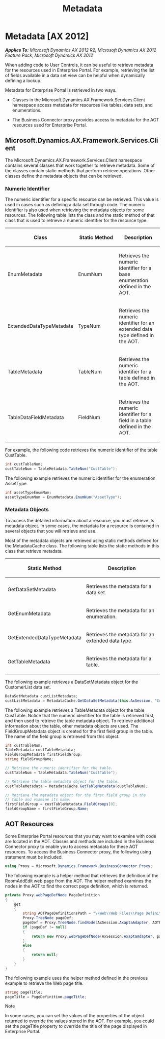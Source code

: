 ﻿---
title: Metadata
TOCTitle: Metadata
ms:assetid: aa8ebad5-4c40-4081-9591-8e4d3460cd20
ms:mtpsurl: https://msdn.microsoft.com/en-us/library/Cc616802(v=AX.60)
ms:contentKeyID: 28119472
ms.date: 11/07/2012
mtps_version: v=AX.60
dev_langs:
- csharp
---

# Metadata [AX 2012]


_**Applies To:** Microsoft Dynamics AX 2012 R2, Microsoft Dynamics AX 2012 Feature Pack, Microsoft Dynamics AX 2012_

When adding code to User Controls, it can be useful to retrieve metadata for the resources used in Enterprise Portal. For example, retrieving the list of fields available in a data set view can be helpful when dynamically defining a lookup.

Metadata for Enterprise Portal is retrieved in two ways.

  - Classes in the Microsoft.Dynamics.AX.Framework.Services.Client namespace access metadata for resources like tables, data sets, and enumerations.

  - The Business Connector proxy provides access to metadata for the AOT resources used for Enterprise Portal.

## Microsoft.Dynamics.AX.Framework.Services.Client

The Microsoft.Dynamics.AX.Framework.Services.Client namespace contains several classes that work together to retrieve metadata. Some of the classes contain static methods that perform retrieve operations. Other classes define the metadata objects that can be retrieved.

### Numeric Identifier

The numeric identifier for a specific resource can be retrieved. This value is used in cases such as defining a data set through code. The numeric identifier is also used when retrieving the metadata objects for some resources. The following table lists the class and the static method of that class that is used to retrieve a numeric identifier for the resource type.

<table>
<colgroup>
<col style="width: 33%" />
<col style="width: 33%" />
<col style="width: 33%" />
</colgroup>
<thead>
<tr class="header">
<th><p>Class</p></th>
<th><p>Static Method</p></th>
<th><p>Description</p></th>
</tr>
</thead>
<tbody>
<tr class="odd">
<td><p>EnumMetadata</p></td>
<td><p>EnumNum</p></td>
<td><p>Retrieves the numeric identifier for a base enumeration defined in the AOT.</p></td>
</tr>
<tr class="even">
<td><p>ExtendedDataTypeMetadata</p></td>
<td><p>TypeNum</p></td>
<td><p>Retrieves the numeric identifier for an extended data type defined in the AOT.</p></td>
</tr>
<tr class="odd">
<td><p>TableMetadata</p></td>
<td><p>TableNum</p></td>
<td><p>Retrieves the numeric identifier for a table defined in the AOT.</p></td>
</tr>
<tr class="even">
<td><p>TableDataFieldMetadata</p></td>
<td><p>FieldNum</p></td>
<td><p>Retrieves the numeric identifier for a field in a table defined in the AOT.</p></td>
</tr>
</tbody>
</table>


For example, the following code retrieves the numeric identifier of the table CustTable.

``` csharp
int custTableNum;
custTableNum = TableMetadata.TableNum("CustTable");
```

The following example retrieves the numeric identifier for the enumeration AssetType.

``` csharp
int assetTypeEnumNum;
assetTypeEnumNum = EnumMetadata.EnumNum("AssetType");
```

### Metadata Objects

To access the detailed information about a resource, you must retrieve its metadata object. In some cases, the metadata for a resource is contained in several objects that you will retrieve and use.

Most of the metadata objects are retrieved using static methods defined for the MetadataCache class. The following table lists the static methods in this class that retrieve metadata.

<table>
<colgroup>
<col style="width: 50%" />
<col style="width: 50%" />
</colgroup>
<thead>
<tr class="header">
<th><p>Static Method</p></th>
<th><p>Description</p></th>
</tr>
</thead>
<tbody>
<tr class="odd">
<td><p>GetDataSetMetadata</p></td>
<td><p>Retrieves the metadata for a data set.</p></td>
</tr>
<tr class="even">
<td><p>GetEnumMetadata</p></td>
<td><p>Retrieves the metadata for an enumeration.</p></td>
</tr>
<tr class="odd">
<td><p>GetExtendedDataTypeMetadata</p></td>
<td><p>Retrieves the metadata for an extended data type.</p></td>
</tr>
<tr class="even">
<td><p>GetTableMetadata</p></td>
<td><p>Retrieves the metadata for a table.</p></td>
</tr>
</tbody>
</table>


The following example retrieves a DataSetMetadata object for the CustomerList data set.

``` csharp
DataSetMetadata custListMetadata;
custListMetadata = MetadataCache.GetDataSetMetadata(this.AxSession, "CustomerList");
```

The following example retrieves a TableMetadata object for the table CustTable. Notice that the numeric identifier for the table is retrieved first, and then used to retrieve the table metadata object. To retrieve additional information about the table, other metadata objects are used. The FieldGroupMetadata object is created for the first field group in the table. The name of the field group is retrieved from this object.

``` csharp
int custTableNum;
TableMetadata custTableMetadata;
FieldGroupMetadata firstFieldGroup;
string fieldGroupName;

// Retrieve the numeric identifier for the table.
custTableNum = TableMetadata.TableNum("CustTable");

// Retrieve the table metadata object for the table.
custTableMetadata = MetadataCache.GetTableMetadata(custTableNum);

// Retrieve the metadata object for the first field group in the 
// table and examine its name.
firstFieldGroup = custTableMetadata.FieldGroups[0];
fieldGroupName = firstFieldGroup.Name;
```

## AOT Resources

Some Enterprise Portal resources that you may want to examine with code are located in the AOT. Classes and methods are included in the Business Connector proxy to enable you to access metadata for these AOT resources. To access the Business Connector proxy, the following using statement must be included.

``` csharp
using Proxy = Microsoft.Dynamics.Framework.BusinessConnector.Proxy;
```

The following example is a helper method that retrieves the definition of the RoomAddEdit web page from the AOT. The helper method examines the nodes in the AOT to find the correct page definition, which is returned.

``` csharp
private Proxy.webPageDefNode PageDefinition
{
    get
    {
        string AOTPageDefinitionsPath = "\\Web\\Web Files\\Page Definitions\\RoomAddEdit";
        Proxy.TreeNode pageDef;
        pageDef = Proxy.TreeNode.findNode(AxSession.AxaptaAdapter, AOTPageDefinitionsPath);
        if (pageDef != null)
        {
            return new Proxy.webPageDefNode(AxSession.AxaptaAdapter, pageDef.AxaptaObjectAdapter);
        }
        else
        {
            return null;
        }
    }
}
```

The following example uses the helper method defined in the previous example to retrieve the Web page title.

``` csharp
string pageTitle;
pageTitle = PageDefinition.pageTitle;
```


> [!NOTE]
> <P>In some cases, you can set the values of the properties of the object returned to override the values stored in the AOT. For example, you could set the pageTitle property to override the title of the page displayed in Enterprise Portal.</P>


